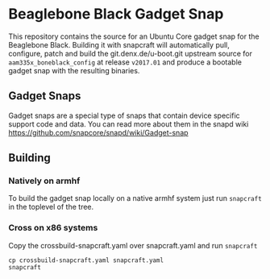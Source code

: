 # Beaglebone Black Gadget Snap

This repository contains the source for an Ubuntu Core gadget snap
for the Beaglebone Black. Building it with snapcraft will
automatically pull, configure, patch and build the git.denx.de/u-boot.git
upstream source for `aam335x_boneblack_config` at release `v2017.01` and produce
a bootable gadget snap with the resulting binaries.

## Gadget Snaps

Gadget snaps are a special type of snaps that contain device specific support
code and data. You can read more about them in the snapd wiki
https://github.com/snapcore/snapd/wiki/Gadget-snap

## Building

### Natively on armhf

To build the gadget snap locally on a native armhf system just run `snapcraft`
in the toplevel of the tree.

### Cross on x86 systems

Copy the crossbuild-snapcraft.yaml over snapcraft.yaml and run `snapcraft`

```
cp crossbuild-snapcraft.yaml snapcraft.yaml
snapcraft
```
